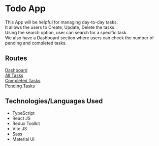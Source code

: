 # Todo App
This App will be helpful for managing day-to-day tasks.   
It allows the users to Create, Update, Delete the tasks.   
Using the search option, user can search for a specific task.   
We also have a Dashboard section where users can check the number of pending and completed tasks.

## Routes
[Dashboard](http://localhost:3001/dashboard)  
[All Tasks](http://localhost:3001/all)  
[Completed Tasks](http://localhost:3001/completed)  
[Pending Tasks](http://localhost:3001/pending)  


## Technologies/Languages Used
- TypeScript
- React JS
- Redux Toolkit
- Vite JS
- Sass
- Material UI

